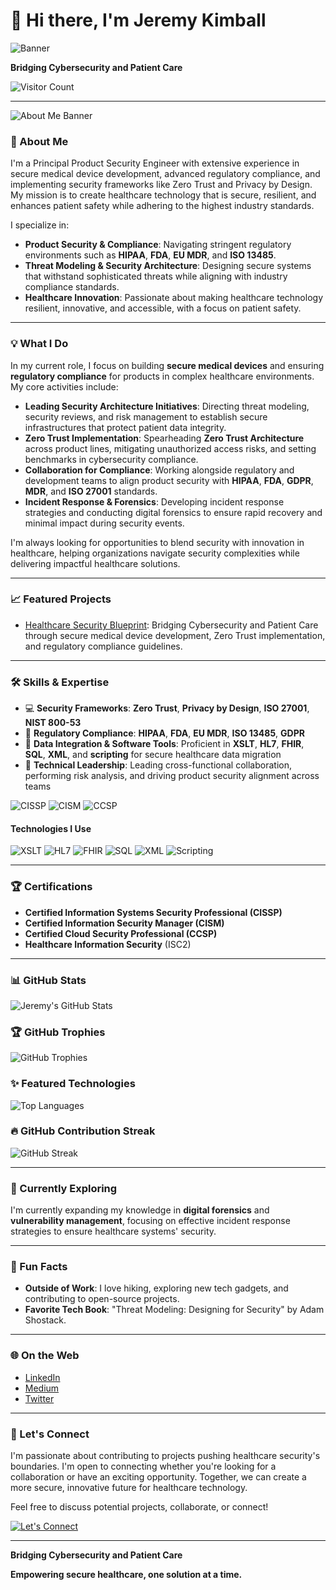 # 👋 Hi there, I'm Jeremy Kimball

![Banner](https://i.ibb.co/yQjnVtc/Designer-8.jpg)

**Bridging Cybersecurity and Patient Care**

![Visitor Count](https://komarev.com/ghpvc/?username=PuddleSec&color=blue)

---
![About Me Banner](https://i.ibb.co/Wng50Np/Designer-9.jpg)
### 🚀 About Me
I'm a Principal Product Security Engineer with extensive experience in secure medical device development, advanced regulatory compliance, and implementing security frameworks like Zero Trust and Privacy by Design. My mission is to create healthcare technology that is secure, resilient, and enhances patient safety while adhering to the highest industry standards.

I specialize in:
- **Product Security & Compliance**: Navigating stringent regulatory environments such as **HIPAA**, **FDA**, **EU MDR**, and **ISO 13485**.
- **Threat Modeling & Security Architecture**: Designing secure systems that withstand sophisticated threats while aligning with industry compliance standards.
- **Healthcare Innovation**: Passionate about making healthcare technology resilient, innovative, and accessible, with a focus on patient safety.

---

### 💡 What I Do
In my current role, I focus on building **secure medical devices** and ensuring **regulatory compliance** for products in complex healthcare environments. My core activities include:

- **Leading Security Architecture Initiatives**: Directing threat modeling, security reviews, and risk management to establish secure infrastructures that protect patient data integrity.
- **Zero Trust Implementation**: Spearheading **Zero Trust Architecture** across product lines, mitigating unauthorized access risks, and setting benchmarks in cybersecurity compliance.
- **Collaboration for Compliance**: Working alongside regulatory and development teams to align product security with **HIPAA**, **FDA**, **GDPR**, **MDR**, and **ISO 27001** standards.
- **Incident Response & Forensics**: Developing incident response strategies and conducting digital forensics to ensure rapid recovery and minimal impact during security events.

I'm always looking for opportunities to blend security with innovation in healthcare, helping organizations navigate security complexities while delivering impactful healthcare solutions.

---

### 📈 Featured Projects
- [Healthcare Security Blueprint](https://github.com/PuddleSec/healthcare-security-blueprint): Bridging Cybersecurity and Patient Care through secure medical device development, Zero Trust implementation, and regulatory compliance guidelines.

---

### 🛠️ Skills & Expertise
- 💻 **Security Frameworks**: **Zero Trust**, **Privacy by Design**, **ISO 27001**, **NIST 800-53**
- 📜 **Regulatory Compliance**: **HIPAA**, **FDA**, **EU MDR**, **ISO 13485**, **GDPR**
- 🔧 **Data Integration & Software Tools**: Proficient in **XSLT**, **HL7**, **FHIR**, **SQL**, **XML**, and **scripting** for secure healthcare data migration
- 🌟 **Technical Leadership**: Leading cross-functional collaboration, performing risk analysis, and driving product security alignment across teams

![CISSP](https://img.shields.io/badge/CISSP-Certified-blue) ![CISM](https://img.shields.io/badge/CISM-Certified-green) ![CCSP](https://img.shields.io/badge/CCSP-Certified-blue)

#### Technologies I Use
![XSLT](https://img.shields.io/badge/-XSLT-007396?logo=xml&logoColor=white)
![HL7](https://img.shields.io/badge/-HL7-critical)
![FHIR](https://img.shields.io/badge/-FHIR-red)
![SQL](https://img.shields.io/badge/-SQL-4479A1?logo=postgresql&logoColor=white)
![XML](https://img.shields.io/badge/-XML-orange?logo=xml&logoColor=white)
![Scripting](https://img.shields.io/badge/-Scripting-blueviolet)

---

### 🏆 Certifications
- **Certified Information Systems Security Professional (CISSP)**
- **Certified Information Security Manager (CISM)**
- **Certified Cloud Security Professional (CCSP)**
- **Healthcare Information Security** (ISC2)

---

### 📊 GitHub Stats
![Jeremy's GitHub Stats](https://github-readme-stats.vercel.app/api?username=PuddleSec&show_icons=true&theme=radical)

### 🏆 GitHub Trophies
![GitHub Trophies](https://github-profile-trophy.vercel.app/?username=PuddleSec&theme=darkhub)

### ✨ Featured Technologies
![Top Languages](https://github-readme-stats.vercel.app/api/top-langs/?username=PuddleSec&layout=compact&theme=radical)

### 🔥 GitHub Contribution Streak
![GitHub Streak](https://github-readme-streak-stats.herokuapp.com/?user=PuddleSec&theme=radical)

---

### 🌱 Currently Exploring
I'm currently expanding my knowledge in **digital forensics** and **vulnerability management**, focusing on effective incident response strategies to ensure healthcare systems' security.

---

### 🎉 Fun Facts
- **Outside of Work**: I love hiking, exploring new tech gadgets, and contributing to open-source projects.
- **Favorite Tech Book**: "Threat Modeling: Designing for Security" by Adam Shostack.

---

### 🌐 On the Web
- [LinkedIn](https://www.linkedin.com/in/jeremykimball)
- [Medium](https://medium.com/@PuddleSec)
- [Twitter](https://twitter.com/PuddleSec)

---

### 🤝 Let's Connect
I'm passionate about contributing to projects pushing healthcare security's boundaries. I'm open to connecting whether you're looking for a collaboration or have an exciting opportunity. Together, we can create a more secure, innovative future for healthcare technology.

Feel free to discuss potential projects, collaborate, or connect!

[![Let's Connect](https://img.shields.io/badge/Let's_Connect-LinkedIn-blue)](https://www.linkedin.com/in/jeremykimball)

---

**Bridging Cybersecurity and Patient Care**

**Empowering secure healthcare, one solution at a time.**

